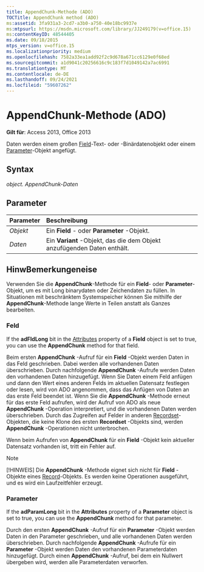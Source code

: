 ```yaml
---
title: AppendChunk-Methode (ADO)
TOCTitle: AppendChunk method (ADO)
ms:assetid: 3fa931a3-2cd7-a3b0-a750-40e18bc9937e
ms:mtpsurl: https://msdn.microsoft.com/library/JJ249179(v=office.15)
ms:contentKeyID: 48544405
ms.date: 09/18/2015
mtps_version: v=office.15
ms.localizationpriority: medium
ms.openlocfilehash: 7582a33ea1add92f2c9d678a671cc6129e0f68ed
ms.sourcegitcommit: a1d9041c20256616c9c183f7d1049142a7ac6991
ms.translationtype: MT
ms.contentlocale: de-DE
ms.lasthandoff: 09/24/2021
ms.locfileid: "59607262"
---
```

# <a name="appendchunk-method-ado"></a>AppendChunk-Methode (ADO)

**Gilt für**: Access 2013, Office 2013

Daten werden einem großen [Field](field-object-ado.md)-Text- oder -Binärdatenobjekt oder einem [Parameter](parameter-object-ado.md)-Objekt angefügt.

## <a name="syntax"></a>Syntax

*object.* *AppendChunk-Daten*

## <a name="parameters"></a>Parameter

|Parameter|Beschreibung|
|:--------|:----------|
|*Objekt* |Ein **Field** - oder **Parameter** -Objekt.|
|*Daten* |Ein **Variant** -Objekt, das die dem Objekt anzufügenden Daten enthält.|

## <a name="remarks"></a>HinwBemerkungeneise

Verwenden Sie die **AppendChunk**-Methode für ein **Field**- oder **Parameter**-Objekt, um es mit Long binarydaten oder Zeichendaten zu füllen. In Situationen mit beschränktem Systemspeicher können Sie mithilfe der **AppendChunk**-Methode lange Werte in Teilen anstatt als Ganzes bearbeiten.

### <a name="field"></a>Feld

If the **adFldLong** bit in the [Attributes](attributes-property-ado.md) property of a **Field** object is set to true, you can use the **AppendChunk** method for that field.

Beim ersten **AppendChunk** -Aufruf für ein **Field** -Objekt werden Daten in das Feld geschrieben. Dabei werden alle vorhandenen Daten überschrieben. Durch nachfolgende **AppendChunk** -Aufrufe werden Daten den vorhandenen Daten hinzugefügt. Wenn Sie Daten einem Feld anfügen und dann den Wert eines anderen Felds im aktuellen Datensatz festlegen oder lesen, wird von ADO angenommen, dass das Anfügen von Daten an das erste Feld beendet ist. Wenn Sie die **AppendChunk** -Methode erneut für das erste Feld aufrufen, wird der Aufruf von ADO als neue **AppendChunk** -Operation interpretiert, und die vorhandenen Daten werden überschrieben. Durch das Zugreifen auf Felder in anderen [Recordset](recordset-object-ado.md)-Objekten, die keine Klone des ersten **Recordset** -Objekts sind, werden **AppendChunk** -Operationen nicht unterbrochen.

Wenn beim Aufrufen von **AppendChunk** für ein **Field** -Objekt kein aktueller Datensatz vorhanden ist, tritt ein Fehler auf.

> [!NOTE]
> [!HINWEIS] Die **AppendChunk** -Methode eignet sich nicht für **Field** -Objekte eines [Record](record-object-ado.md)-Objekts. Es werden keine Operationen ausgeführt, und es wird ein Laufzeitfehler erzeugt.

### <a name="parameters"></a>Parameter

If the **adParamLong** bit in the **Attributes** property of a **Parameter** object is set to true, you can use the **AppendChunk** method for that parameter.

Durch den ersten **AppendChunk** -Aufruf für ein **Parameter** -Objekt werden Daten in den Parameter geschrieben, und alle vorhandenen Daten werden überschrieben. Durch nachfolgende **AppendChunk** -Aufrufe für ein **Parameter** -Objekt werden Daten den vorhandenen Parameterdaten hinzugefügt. Durch einen **AppendChunk** -Aufruf, bei dem ein Nullwert übergeben wird, werden alle Parameterdaten verworfen.

